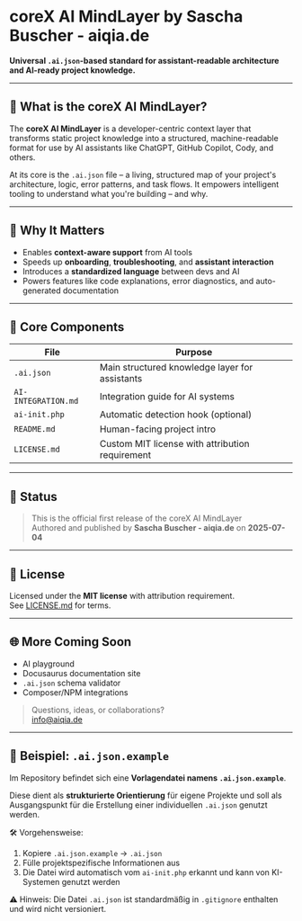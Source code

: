 # coreX AI MindLayer by Sascha Buscher - aiqia.de

**Universal `.ai.json`-based standard for assistant-readable architecture and AI-ready project knowledge.**

---

## 🧠 What is the coreX AI MindLayer?

The **coreX AI MindLayer** is a developer-centric context layer that transforms static project knowledge into a structured, machine-readable format for use by AI assistants like ChatGPT, GitHub Copilot, Cody, and others.

At its core is the `.ai.json` file – a living, structured map of your project's architecture, logic, error patterns, and task flows. It empowers intelligent tooling to understand what you're building – and why.

---

## 🚀 Why It Matters

- Enables **context-aware support** from AI tools
- Speeds up **onboarding**, **troubleshooting**, and **assistant interaction**
- Introduces a **standardized language** between devs and AI
- Powers features like code explanations, error diagnostics, and auto-generated documentation

---

## 🔧 Core Components

| File | Purpose |
|------|---------|
| `.ai.json` | Main structured knowledge layer for assistants |
| `AI-INTEGRATION.md` | Integration guide for AI systems |
| `ai-init.php` | Automatic detection hook (optional) |
| `README.md` | Human-facing project intro |
| `LICENSE.md` | Custom MIT license with attribution requirement |

---

## 📂 Status

> This is the official first release of the coreX AI MindLayer  
> Authored and published by **Sascha Buscher - aiqia.de** on **2025-07-04**

---

## 📝 License

Licensed under the **MIT license** with attribution requirement.  
See [LICENSE.md](LICENSE.md) for terms.

---

## 🌐 More Coming Soon

- AI playground
- Docusaurus documentation site
- `.ai.json` schema validator
- Composer/NPM integrations

> Questions, ideas, or collaborations?  
> [info@aiqia.de](mailto:info@aiqia.de)

---

## 📘 Beispiel: `.ai.json.example`

Im Repository befindet sich eine **Vorlagendatei namens `.ai.json.example`**.

Diese dient als **strukturierte Orientierung** für eigene Projekte und soll als Ausgangspunkt für die Erstellung einer individuellen `.ai.json` genutzt werden.

🛠️ Vorgehensweise:

1. Kopiere `.ai.json.example` → `.ai.json`
2. Fülle projektspezifische Informationen aus
3. Die Datei wird automatisch vom `ai-init.php` erkannt und kann von KI-Systemen genutzt werden

⚠️ Hinweis: Die Datei `.ai.json` ist standardmäßig in `.gitignore` enthalten und wird nicht versioniert.